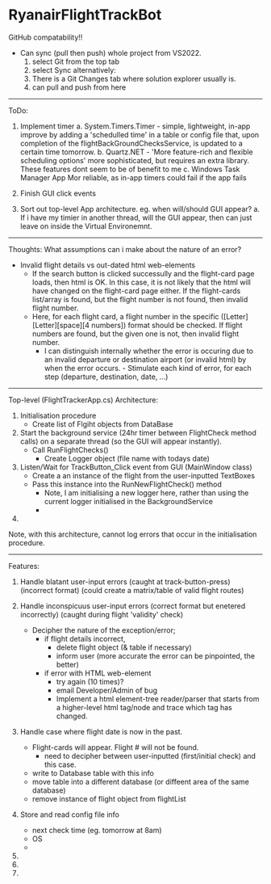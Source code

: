 # RyanairFlightTrackBot

GitHub compatability!!
 - Can sync (pull then push) whole project from VS2022. 
    1. select Git from the top tab
    2. select Sync
    alternatively:
    1. There is a Git Changes tab where solution explorer usually is. 
    2. can pull and push from here


----------
ToDo:
1. Implement timer
   a. System.Timers.Timer - simple, lightweight, in-app
        improve by adding a 'schedulled time' in a table or config file that, upon completion of the flightBackGroundChecksService, is updated to a certain time tomorrow.
   b. Quartz.NET - 'More feature-rich and flexible scheduling options'
      more sophisticated, but requires an extra library. These features dont seem to be of benefit to me
   c. Windows Task Manager App
      Mor reliable, as in-app timers could fail if the app fails

2. Finish GUI click events

3. Sort out top-level App architecture. eg. when will/should GUI appear?
   a. If i have my timier in another thread, will the GUI appear, then can just leave on inside the Virtual Environemnt.


----------
Thoughts:
What assumptions can i make about the nature of an error?
 - Invalid flight details vs out-dated html web-elements
     - If the search button is clicked successully and the flight-card page loads, then html is OK. In this case, it is not likely that the html will have changed on the flight-card page either. If the flight-cards list/array is found, but the flight number is not found, then invalid flight number.
     - Here, for each flight card, a flight number in the specific ([Letter][Letter][space][4 numbers]) format should be checked. If flight numbers are found, but the given one is not, then invalid flight number.
         - I can distinguish internally whether the error is occuring due to an invalid departure or destination airport (or invalid html) by when the error occurs.
               - Stimulate each kind of error, for each step (departure, destination, date, ...)


----------
Top-level (FlightTrackerApp.cs) Architecture:
1. Initialisation procedure
   - Create list of Flgiht objects from DataBase
2. Start the background service (24hr timer between FlightCheck method calls) on a separate thread (so the GUI will appear instantly).
   - Call RunFlightChecks()
      - Create Logger object (file name with todays date)
3. Listen/Wait for TrackButton_Click event from GUI (MainWindow class)
   - Create a an instance of the flight from the user-inputted TextBoxes
   - Pass this instance into the RunNewFlightCheck() method
      - Note, I am initialising a new logger here, rather than using the current logger initialised in the BackgroundService
      - 
4. 

Note, with this architecture, cannot log errors that occur in the initialisation procedure.


----------
Features:
1. Handle blatant user-input errors (caught at track-button-press) (incorrect format) (could create a matrix/table of valid flight routes)
2. Handle inconspicuus user-input errors (correct format but enetered incorrectly) (caught during flight 'validity' check) 
   - Decipher the nature of the exception/error;
      - if flight details incorrect,
         - delete flight object (& table if necessary)
         - inform user (more accurate the error can be pinpointed, the better)
      - if error with HTML web-element
         - try again (10 times)?
         - email Developer/Admin of bug
         - Implement a html element-tree reader/parser that starts from a higher-level html tag/node and trace which tag has changed.
      
3.  Handle case where flight date is now in the past.
    - Flight-cards will appear. Flight # will not be found.
       - need to decipher between user-inputted (first/initial check) and this case.
    - write to Database table with this info
    - move table into a different database (or diffeent area of the same database)
    - remove instance of flight object from flightList
    
4. Store and read config file info
   - next check time (eg. tomorrow at 8am)
   - OS
   - 

5. 

6.  
7.  




        
